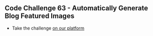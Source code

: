 ## Code Challenge 63 - Automatically Generate Blog Featured Images

* Take the challenge [on our platform](https://codechalleng.es/challenges/63) 
